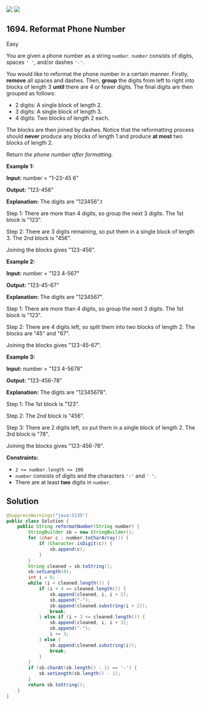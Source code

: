 [![](https://img.shields.io/github/stars/javadev/LeetCode-in-Java?label=Stars&style=flat-square)](https://github.com/javadev/LeetCode-in-Java)
[![](https://img.shields.io/github/forks/javadev/LeetCode-in-Java?label=Fork%20me%20on%20GitHub%20&style=flat-square)](https://github.com/javadev/LeetCode-in-Java/fork)

## 1694\. Reformat Phone Number

Easy

You are given a phone number as a string `number`. `number` consists of digits, spaces `' '`, and/or dashes `'-'`.

You would like to reformat the phone number in a certain manner. Firstly, **remove** all spaces and dashes. Then, **group** the digits from left to right into blocks of length 3 **until** there are 4 or fewer digits. The final digits are then grouped as follows:

*   2 digits: A single block of length 2.
*   3 digits: A single block of length 3.
*   4 digits: Two blocks of length 2 each.

The blocks are then joined by dashes. Notice that the reformatting process should **never** produce any blocks of length 1 and produce **at most** two blocks of length 2.

Return _the phone number after formatting._

**Example 1:**

**Input:** number = "1-23-45 6"

**Output:** "123-456"

**Explanation:** The digits are "123456".t

Step 1: There are more than 4 digits, so group the next 3 digits. The 1st block is "123".

Step 2: There are 3 digits remaining, so put them in a single block of length 3. The 2nd block is "456".

Joining the blocks gives "123-456".

**Example 2:**

**Input:** number = "123 4-567"

**Output:** "123-45-67"

**Explanation:** The digits are "1234567".

Step 1: There are more than 4 digits, so group the next 3 digits. The 1st block is "123".

Step 2: There are 4 digits left, so split them into two blocks of length 2. The blocks are "45" and "67".

Joining the blocks gives "123-45-67".

**Example 3:**

**Input:** number = "123 4-5678"

**Output:** "123-456-78"

**Explanation:** The digits are "12345678".

Step 1: The 1st block is "123".

Step 2: The 2nd block is "456".

Step 3: There are 2 digits left, so put them in a single block of length 2. The 3rd block is "78".

Joining the blocks gives "123-456-78".

**Constraints:**

*   `2 <= number.length <= 100`
*   `number` consists of digits and the characters `'-'` and `' '`.
*   There are at least **two** digits in `number`.

## Solution

```java
@SuppressWarnings("java:S135")
public class Solution {
    public String reformatNumber(String number) {
        StringBuilder sb = new StringBuilder();
        for (char c : number.toCharArray()) {
            if (Character.isDigit(c)) {
                sb.append(c);
            }
        }
        String cleaned = sb.toString();
        sb.setLength(0);
        int i = 0;
        while (i < cleaned.length()) {
            if (i + 4 == cleaned.length()) {
                sb.append(cleaned, i, i + 2);
                sb.append("-");
                sb.append(cleaned.substring(i + 2));
                break;
            } else if (i + 3 <= cleaned.length()) {
                sb.append(cleaned, i, i + 3);
                sb.append("-");
                i += 3;
            } else {
                sb.append(cleaned.substring(i));
                break;
            }
        }
        if (sb.charAt(sb.length() - 1) == '-') {
            sb.setLength(sb.length() - 1);
        }
        return sb.toString();
    }
}
```